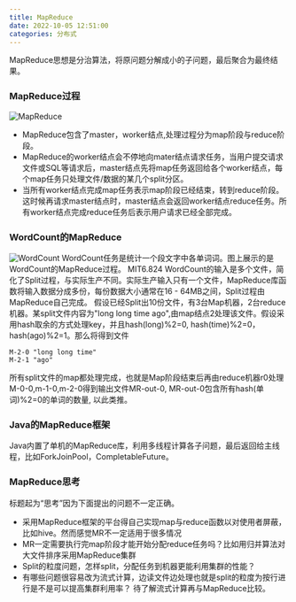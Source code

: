 ```yaml
---
title: MapReduce
date: 2022-10-05 12:51:00
categories: 分布式
---
```

MapReduce思想是分治算法，将原问题分解成小的子问题，最后聚合为最终结果。
### MapReduce过程
![MapReduce](/img/mapReduce.PNG)
* MapReduce包含了master，worker结点,处理过程分为map阶段与reduce阶段。
* MapReduce的worker结点会不停地向mater结点请求任务，当用户提交请求文件或SQL等请求后，master结点先将map任务返回给各个worker结点，每个map任务只处理文件/数据的某几个split分区。
* 当所有worker结点完成map任务表示map阶段已经结束，转到reduce阶段。这时候再请求master结点时，master结点会返回worker结点reduce任务。所有worker结点完成reduce任务后表示用户请求已经全部完成。
### WordCount的MapReduce
![WordCount](/img/WordCount.png)
WordCount任务是统计一个段文字中各单词词。图上展示的是WordCount的MapReduce过程。
MIT6.824 WordCount的输入是多个文件，简化了Split过程，与实际生产不同。实际生产输入只有一个文件，MapReduce库函数将输入数据分成多份，每份数据大小通常在16 - 64MB之间，Split过程由MapReduce自己完成。
假设已经Split出10份文件，有3台Map机器，2台reduce机器。某split文件内容为"long long time ago",由map结点2处理该文件。假设采用hash取余的方式处理key，并且hash(long)%2=0, hash(time)%2=0，hash(ago)%2=1。那么将得到文件
```
M-2-0 "long long time"
M-2-1 "ago"
```
所有split文件的map都处理完成，也就是Map阶段结束后再由reduce机器r0处理M-0-0,m-1-0,m-2-0得到输出文件MR-out-0, MR-out-0包含所有hash(单词)%2=0的单词的数量, 以此类推。
### Java的MapReduce框架
Java内置了单机的MapReduce库，利用多线程计算各子问题，最后返回给主线程，比如ForkJoinPool，CompletableFuture。
### MapReduce思考
标题起为“思考”因为下面提出的问题不一定正确。
* 采用MapReduce框架的平台得自己实现map与reduce函数以对使用者屏蔽，比如hive。然而感觉MR不一定适用于很多情况
* MR一定需要执行完map阶段才能开始分配reduce任务吗？比如用归并算法对大文件排序采用MapReduce集群
* Split的粒度问题，怎样split，分配任务到机器更能利用集群的性能？
* 有哪些问题很容易改为流式计算，边读文件边处理也就是split的粒度为按行进行是不是可以提高集群利用率？
待了解流式计算再与MapReduce比较。